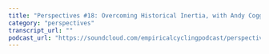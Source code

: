 ```yaml
---
title: "Perspectives #18: Overcoming Historical Inertia, with Andy Coggan"
category: "perspectives"
transcript_url: ""
podcast_url: "https://soundcloud.com/empiricalcyclingpodcast/perspectives-18-overcoming-historical-inertia-with-andy-coggan"
---
```

